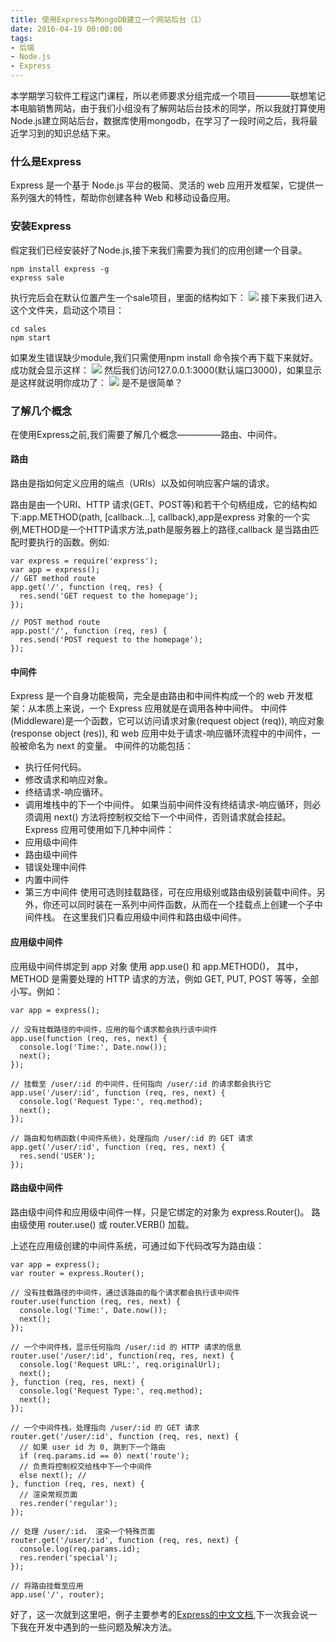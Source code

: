 ```yaml
---
title: 使用Express与MongoDB建立一个网站后台（1）
date: 2016-04-19 00:00:00
tags:
- 后端
- Node.js
- Express
---
```


本学期学习软件工程这门课程，所以老师要求分组完成一个项目————联想笔记本电脑销售网站，由于我们小组没有了解网站后台技术的同学，所以我就打算使用Node.js建立网站后台，数据库使用mongodb，在学习了一段时间之后，我将最近学习到的知识总结下来。

### 什么是Express

Express 是一个基于 Node.js 平台的极简、灵活的 web 应用开发框架，它提供一系列强大的特性，帮助你创建各种 Web 和移动设备应用。

<!-- more -->

### 安装Express

假定我们已经安装好了Node.js,接下来我们需要为我们的应用创建一个目录。

```
npm install express -g
express sale
```
执行完后会在默认位置产生一个sale项目，里面的结构如下：
![](/images/20160426/1.png)
接下来我们进入这个文件夹，启动这个项目：
```
cd sales
npm start
```
如果发生错误缺少module,我们只需使用npm install 命令挨个再下载下来就好。
成功就会显示这样：
![](/images/20160426/2.png)
然后我们访问127.0.0.1:3000(默认端口3000)，如果显示是这样就说明你成功了：
![](/images/20160426/3.png)
是不是很简单？

### 了解几个概念

在使用Express之前,我们需要了解几个概念—————路由、中间件。

#### 路由

路由是指如何定义应用的端点（URIs）以及如何响应客户端的请求。

路由是由一个URI、HTTP 请求(GET、POST等)和若干个句柄组成，它的结构如下:app.METHOD(path, [callback…], callback),app是express 对象的一个实例,METHOD是一个HTTP请求方法,path是服务器上的路径,callback 是当路由匹配时要执行的函数。例如:
```
var express = require('express');
var app = express();
// GET method route
app.get('/', function (req, res) {
  res.send('GET request to the homepage');
});

// POST method route
app.post('/', function (req, res) {
  res.send('POST request to the homepage');
});
```
#### 中间件

Express 是一个自身功能极简，完全是由路由和中间件构成一个的 web 开发框架：从本质上来说，一个 Express 应用就是在调用各种中间件。
中间件(Middleware)是一个函数，它可以访问请求对象(request object (req)), 响应对象(response object (res)), 和 web 应用中处于请求-响应循环流程中的中间件，一般被命名为 next 的变量。
中间件的功能包括：
- 执行任何代码。
- 修改请求和响应对象。
- 终结请求-响应循环。
- 调用堆栈中的下一个中间件。
如果当前中间件没有终结请求-响应循环，则必须调用 next() 方法将控制权交给下一个中间件，否则请求就会挂起。
Express 应用可使用如下几种中间件：
- 应用级中间件
- 路由级中间件
- 错误处理中间件
- 内置中间件
- 第三方中间件
使用可选则挂载路径，可在应用级别或路由级别装载中间件。另外，你还可以同时装在一系列中间件函数，从而在一个挂载点上创建一个子中间件栈。
在这里我们只看应用级中间件和路由级中间件。

#### 应用级中间件

应用级中间件绑定到 app 对象 使用 app.use() 和 app.METHOD()， 其中， METHOD 是需要处理的 HTTP 请求的方法，例如 GET, PUT, POST 等等，全部小写。例如：
```
var app = express();

// 没有挂载路径的中间件，应用的每个请求都会执行该中间件
app.use(function (req, res, next) {
  console.log('Time:', Date.now());
  next();
});

// 挂载至 /user/:id 的中间件，任何指向 /user/:id 的请求都会执行它
app.use('/user/:id', function (req, res, next) {
  console.log('Request Type:', req.method);
  next();
});

// 路由和句柄函数(中间件系统)，处理指向 /user/:id 的 GET 请求
app.get('/user/:id', function (req, res, next) {
  res.send('USER');
});
```
#### 路由级中间件

路由级中间件和应用级中间件一样，只是它绑定的对象为 express.Router()。
路由级使用 router.use() 或 router.VERB() 加载。

上述在应用级创建的中间件系统，可通过如下代码改写为路由级：
```
var app = express();
var router = express.Router();

// 没有挂载路径的中间件，通过该路由的每个请求都会执行该中间件
router.use(function (req, res, next) {
  console.log('Time:', Date.now());
  next();
});

// 一个中间件栈，显示任何指向 /user/:id 的 HTTP 请求的信息
router.use('/user/:id', function(req, res, next) {
  console.log('Request URL:', req.originalUrl);
  next();
}, function (req, res, next) {
  console.log('Request Type:', req.method);
  next();
});

// 一个中间件栈，处理指向 /user/:id 的 GET 请求
router.get('/user/:id', function (req, res, next) {
  // 如果 user id 为 0, 跳到下一个路由
  if (req.params.id == 0) next('route');
  // 负责将控制权交给栈中下一个中间件
  else next(); //
}, function (req, res, next) {
  // 渲染常规页面
  res.render('regular');
});

// 处理 /user/:id， 渲染一个特殊页面
router.get('/user/:id', function (req, res, next) {
  console.log(req.params.id);
  res.render('special');
});

// 将路由挂载至应用
app.use('/', router);
```
好了，这一次就到这里吧，例子主要参考的[Express的中文文档](http://www.expressjs.com.cn/),下一次我会说一下我在开发中遇到的一些问题及解决方法。
